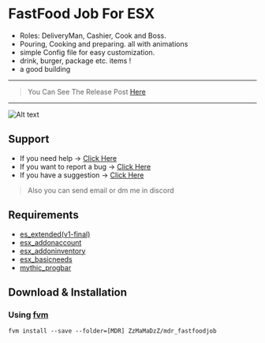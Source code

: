 # FastFood Job For ESX
* Roles: DeliveryMan, Cashier, Cook and Boss.
* Pouring, Cooking and preparing. all with animations
* simple Config file for easy customization.
* drink, burger, package etc. items !
* a good building
***
> You Can See The Release Post [Here]()
***
![Alt text](https://i.imgur.com/kkciLLl.jpeg)

## Support
- If you need help -> [Click Here]()
- If you want to report a bug -> [Click Here]()
- If you have a suggestion -> [Click Here]()
> Also you can send email or dm me in discord

## Requirements
- [es_extended(v1-final)](https://github.com/ESX-Org/es_extended/tree/v1-final)
- [esx_addonaccount](https://github.com/ESX-Org/esx_addonaccount)
- [esx_addoninventory](https://github.com/ESX-Org/esx_addoninventory)
- [esx_basicneeds](https://github.com/ESX-Org/esx_basicneeds)
- [mythic_progbar](https://github.com/HalCroves/mythic_progbar)

## Download & Installation
### Using [fvm](https://github.com/qlaffont/fvm-installer)
    fvm install --save --folder=[MDR] ZzMaMaDzZ/mdr_fastfoodjob

